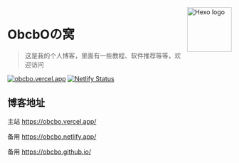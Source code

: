 <img src="https://github.com/ObcbO/Hexo/blob/main/themes/butterfly/source/img/favicon.png?raw=true" alt="Hexo logo" width="100" height="100" align="right" />

# ObcbOの窝

> 这是我的个人博客，里面有一些教程、软件推荐等等，欢迎访问

[![obcbo.vercel.app](https://img.shields.io/badge/BLOG-ObcbOの窝-blue?style=flat-square&logo=hexo)](https://obcbo.vercel.app/)
[![Netlify Status](https://api.netlify.com/api/v1/badges/74829b47-0d13-4ac5-8f24-1645dee1a0a3/deploy-status)](https://app.netlify.com/sites/obcbo/deploys)

## 博客地址

主站 <https://obcbo.vercel.app/>

备用 <https://obcbo.netlify.app/>

备用 <https://obcbo.github.io/>

